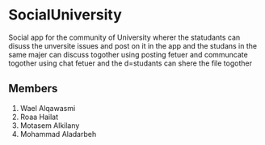 # SocialUniversity
Social app  for the community of University wherer the statudants can disuss the unversite issues and post on it in the app and  the studans  in the same majer can discuss togother using posting fetuer and communcate togother using chat fetuer
and the d=studants can shere the file togother
## Members
1. Wael Alqawasmi
2. Roaa Hailat
3. Motasem Alkilany
4. Mohammad Aladarbeh
